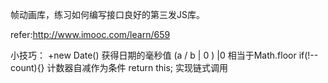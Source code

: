 帧动画库，练习如何编写接口良好的第三发JS库。

refer:http://www.imooc.com/learn/659


小技巧：
+new Date()  获得日期的毫秒值
(a / b | 0 )  |0 相当于Math.floor
if(!--count){}  计数器自减作为条件
return this;  实现链式调用
